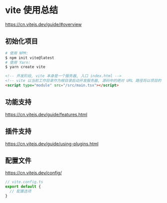# vite 使用总结

https://cn.vitejs.dev/guide/#overview

## 初始化项目
```sh
# 使用 NPM:
$ npm init vite@latest
# 使用 Yarn:
$ yarn create vite
```

```html
<!-- 开发阶段, vite 本身是一个服务器, 入口 index.html -->
<!-- vite 以当前工作目录作为根目录启动开发服务器, 源码中的绝对 URL 路径将以项目的 “根” 作为基础来解析 -->
<script type="module" src="/src/main.tsx"></script>
```

## 功能支持
https://cn.vitejs.dev/guide/features.html

## 插件支持
https://cn.vitejs.dev/guide/using-plugins.html

## 配置文件
https://cn.vitejs.dev/config/

```js
// vite.config.ts
export default {
  // 配置选项
}
```